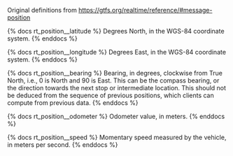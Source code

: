Original definitions from https://gtfs.org/realtime/reference/#message-position

{% docs rt_position__latitude %}
Degrees North, in the WGS-84 coordinate system.
{% enddocs %}

{% docs rt_position__longitude %}
Degrees East, in the WGS-84 coordinate system.
{% enddocs %}

{% docs rt_position__bearing %}
Bearing, in degrees, clockwise from True North, i.e., 0 is North and 90 is East. This can be the compass bearing, or the direction towards the next stop or intermediate location. This should not be deduced from the sequence of previous positions, which clients can compute from previous data.
{% enddocs %}

{% docs rt_position__odometer %}
Odometer value, in meters.
{% enddocs %}

{% docs rt_position__speed %}
Momentary speed measured by the vehicle, in meters per second.
{% enddocs %}
